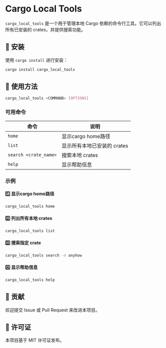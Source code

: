 # Cargo Local Tools

`cargo_local_tools` 是一个用于管理本地 Cargo 依赖的命令行工具。它可以列出所有已安装的 crates，并提供搜索功能。

## 🚀 安装

使用 `cargo install` 进行安装：

```sh
cargo install cargo_local_tools
```

## 📌 使用方法

```sh
cargo_local_tools <COMMAND> [OPTIONS]
```

### **可用命令**

| 命令                    | 说明                |
| --------------------- | ----------------- |
| `home`                | 显示cargo home路径 |
| `list`                | 显示所有本地已安装的 crates |
| `search <crate_name>` | 搜索本地 crates       |
| `help`                | 显示帮助信息            |

### **示例**

#### 1️⃣ 显示cargo home路径

```sh
cargo_local_tools home
```

#### 2️⃣ 列出所有本地 crates

```sh
cargo_local_tools list
```

#### 3️⃣ 搜索指定 crate

```sh
cargo_local_tools search -n anyhow
```

#### 4️⃣ 显示帮助信息

```sh
cargo_local_tools help
```

## 🔧 贡献

欢迎提交 Issue 或 Pull Request 来改进本项目。

## 📜 许可证

本项目基于 MIT 许可证发布。

